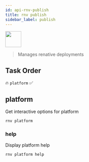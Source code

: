 ```yaml
---
id: api-rnv-publish
title: rnv publish
sidebar_label: publish
---
```


<img src="https://renative.org/img/ic_cli.png" width=50 height=50 />

> Manages renative deployments

## Task Order

🔥 `platform`  ✅

## platform

Get interactive options for platform

```bash
rnv platform
```

### help

Display platform help

```bash
rnv platform help
```
